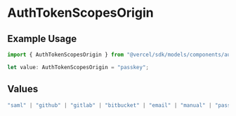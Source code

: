 # AuthTokenScopesOrigin

## Example Usage

```typescript
import { AuthTokenScopesOrigin } from "@vercel/sdk/models/components/authtoken.js";

let value: AuthTokenScopesOrigin = "passkey";
```

## Values

```typescript
"saml" | "github" | "gitlab" | "bitbucket" | "email" | "manual" | "passkey"
```